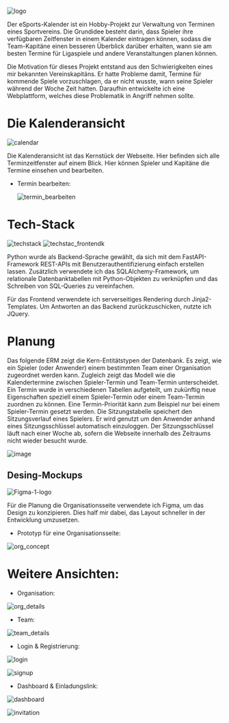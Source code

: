 <br id="read-me"/>

![logo](https://github.com/jannis15/eSports-Calendar/assets/78983365/bc11637b-f357-497c-baa2-407821411c35)

Der eSports-Kalender ist ein Hobby-Projekt zur Verwaltung von Terminen eines Sportvereins. Die Grundidee besteht darin, dass Spieler ihre verfügbaren Zeitfenster in einem Kalender eintragen können, sodass die Team-Kapitäne einen besseren Überblick darüber erhalten, wann sie am besten Termine für Ligaspiele und andere Veranstaltungen planen können. 

Die Motivation für dieses Projekt entstand aus den Schwierigkeiten eines mir bekannten Vereinskapitäns. Er hatte Probleme damit, Termine für kommende Spiele vorzuschlagen, da er nicht wusste, wann seine Spieler während der Woche Zeit hatten. Daraufhin entwickelte ich eine Webplattform, welches diese Problematik in Angriff nehmen sollte.

# Die Kalenderansicht

![calendar](https://github.com/jannis15/eSports-Calendar/assets/78983365/13254e90-be97-408a-a666-1a0b42b70aa4)

Die Kalenderansicht ist das Kernstück der Webseite. Hier befinden sich alle Terminzeitfenster auf einem Blick. Hier können Spieler und Kapitäne die Termine einsehen und bearbeiten.

- Termin bearbeiten:

  ![termin_bearbeiten](https://github.com/jannis15/eSports-Calendar/assets/78983365/0029d9ec-9ea2-4a9b-afd5-33bf5b8e2c3a)

# Tech-Stack

![techstack](https://github.com/jannis15/eSports-Calendar/assets/78983365/44e96d5d-ba22-4377-aae0-c959e3615b46)
![techstac_frontendk](https://github.com/jannis15/eSports-Calendar/assets/78983365/9d61099f-8c44-4740-9b49-52e7aa694987)

Python wurde als Backend-Sprache gewählt, da sich mit dem FastAPI-Framework REST-APIs mit Benutzerauthentifizierung einfach erstellen lassen. Zusätzlich verwendete ich das SQLAlchemy-Framework, um relationale Datenbanktabellen mit Python-Objekten zu verknüpfen und das Schreiben von SQL-Queries zu vereinfachen. 

Für das Frontend verwendete ich serverseitiges Rendering durch Jinja2-Templates. Um Antworten an das Backend zurückzuschicken, nutzte ich JQuery.

# Planung


Das folgende ERM zeigt die Kern-Entitätstypen der Datenbank. Es zeigt, wie ein Spieler (oder Anwender) einem bestimmten Team einer Organisation zugeordnet werden kann. Zugleich zeigt das Modell wie die Kalendertermine zwischen Spieler-Termin und Team-Termin unterscheidet. Ein Termin wurde in verschiedenen Tabellen aufgeteilt, um zukünftig neue Eigenschaften speziell einem Spieler-Termin oder einem Team-Termin zuordnen zu können. Eine Termin-Priorität kann zum Beispiel nur bei einem Spieler-Termin gesetzt werden. Die Sitzungstabelle speichert den Sitzungsverlauf eines Spielers. Er wird genutzt um den Anwender anhand eines Sitzungsschlüssel automatisch einzuloggen. Der Sitzungsschlüssel läuft nach einer Woche ab, sofern die Webseite innerhalb des Zeitraums nicht wieder besucht wurde.

![image](https://github.com/jannis15/eSports-Calendar/assets/78983365/b8b29ddd-0b38-4f9a-9332-f001e42068f5)

## Desing-Mockups

![Figma-1-logo](https://github.com/jannis15/eSports-Calendar/assets/78983365/e0832d8b-66b3-4450-9c56-ae2c00e18ca5)

Für die Planung die Organisationsseite verwendete ich Figma, um das Design zu konzipieren. Dies half mir dabei, das Layout schneller in der Entwicklung umzusetzen.

- Prototyp für eine Organisationsseite:

![org_concept](https://github.com/jannis15/eSports-Calendar/assets/78983365/263cd46c-c3be-44da-ab8b-cc52109ac8cc)

# Weitere Ansichten:

- Organisation:

![org_details](https://github.com/jannis15/eSports-Calendar/assets/78983365/ad0f3f9c-67a6-4053-9252-c7ce1ac1cb02)

- Team:

![team_details](https://github.com/jannis15/eSports-Calendar/assets/78983365/8a5b73e7-26d0-4ef5-8c92-18e664670a87)


- Login & Registrierung:

![login](https://github.com/jannis15/eSports-Calendar/assets/78983365/9b9e6576-8adf-4660-ae7c-806edb49409d)

![signup](https://github.com/jannis15/eSports-Calendar/assets/78983365/1049876e-6d15-401d-8254-c20690821e56)

- Dashboard & Einladungslink:

![dashboard](https://github.com/jannis15/eSports-Calendar/assets/78983365/bf30b015-3d3c-4090-8de3-8a2eef7e4d0c)

![invitation](https://github.com/jannis15/eSports-Calendar/assets/78983365/420a71b5-7823-4d2b-83bd-ec56e87e16f1)
